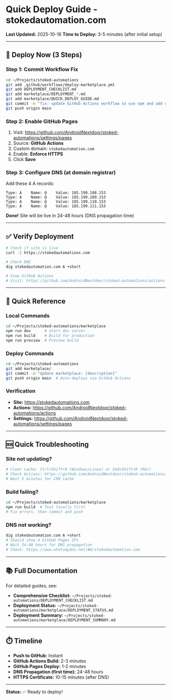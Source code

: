 # Quick Deploy Guide - stokedautomation.com

**Last Updated:** 2025-10-16
**Time to Deploy:** 3-5 minutes (after initial setup)

---

## 🚀 Deploy Now (3 Steps)

### Step 1: Commit Workflow Fix
```bash
cd ~/Projects/stoked-automations
git add .github/workflows/deploy-marketplace.yml
git add DEPLOYMENT_CHECKLIST.md
git add marketplace/DEPLOYMENT_*.md
git add marketplace/QUICK_DEPLOY_GUIDE.md
git commit -m "fix: update GitHub Actions workflow to use npm and add deployment docs"
git push origin main
```

### Step 2: Enable GitHub Pages
1. Visit: https://github.com/AndroidNextdoor/stoked-automations/settings/pages
2. Source: **GitHub Actions**
3. Custom domain: `stokedautomation.com`
4. Enable: **Enforce HTTPS**
5. Click **Save**

### Step 3: Configure DNS (at domain registrar)
Add these 4 A records:
```
Type: A    Name: @    Value: 185.199.108.153
Type: A    Name: @    Value: 185.199.109.153
Type: A    Name: @    Value: 185.199.110.153
Type: A    Name: @    Value: 185.199.111.153
```

**Done!** Site will be live in 24-48 hours (DNS propagation time)

---

## ✅ Verify Deployment

```bash
# Check if site is live
curl -I https://stokedautomations.com

# Check DNS
dig stokedautomation.com A +short

# View GitHub Actions
# Visit: https://github.com/AndroidNextdoor/stoked-automations/actions
```

---

## 📝 Quick Reference

### Local Commands
```bash
cd ~/Projects/stoked-automations/marketplace
npm run dev      # Start dev server
npm run build    # Build for production
npm run preview  # Preview build
```

### Deploy Commands
```bash
cd ~/Projects/stoked-automations
git add marketplace/
git commit -m "Update marketplace: [description]"
git push origin main  # Auto-deploys via GitHub Actions
```

### Verification
- **Site:** https://stokedautomations.com
- **Actions:** https://github.com/AndroidNextdoor/stoked-automations/actions
- **Settings:** https://github.com/AndroidNextdoor/stoked-automations/settings/pages

---

## 🆘 Quick Troubleshooting

### Site not updating?
```bash
# Clear cache: Ctrl+Shift+R (Windows/Linux) or Cmd+Shift+R (Mac)
# Check Actions: https://github.com/AndroidNextdoor/stoked-automations/actions
# Wait 5 minutes for CDN cache
```

### Build failing?
```bash
cd ~/Projects/stoked-automations/marketplace
npm run build  # Test locally first
# Fix errors, then commit and push
```

### DNS not working?
```bash
dig stokedautomation.com A +short
# Should show 4 GitHub Pages IPs
# Wait 24-48 hours for DNS propagation
# Check: https://www.whatsmydns.net/#A/stokedautomation.com
```

---

## 📚 Full Documentation

For detailed guides, see:
- **Comprehensive Checklist:** `~/Projects/stoked-automations/DEPLOYMENT_CHECKLIST.md`
- **Deployment Status:** `~/Projects/stoked-automations/marketplace/DEPLOYMENT_STATUS.md`
- **Deployment Summary:** `~/Projects/stoked-automations/marketplace/DEPLOYMENT_SUMMARY.md`

---

## ⏱️ Timeline

- **Push to GitHub:** Instant
- **GitHub Actions Build:** 2-3 minutes
- **GitHub Pages Deploy:** 1-2 minutes
- **DNS Propagation (first time):** 24-48 hours
- **HTTPS Certificate:** 10-15 minutes (after DNS)

---

**Status:** ✅ Ready to deploy!
